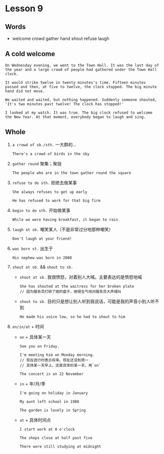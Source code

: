 # Lesson 9

## Words

- welcome crowd gather hand shout refuse laugh

## A cold welcome

```
On Wednesday evening, we went to the Town Hall. It was the last day of the year and a large crowd of people had gathered under the Town Hall clock.

It would strike twelve in twenty minutes's time. Fifteen minutes passed and then, at five to twelve, the clock stopped. The big minute hand did not move.

We waited and waited, but nothing happened. Suddenly someone shouted, 'It's two minutes past twelve! The clock has stopped!'

I looked at my watch. It was true. The big clock refused to welcome the New Year. At that moment, everybody began to laugh and sing.
```

## Whole

1. `a crowd of sb./sth.` 一大群的...

   ```
   There's a crowd of birds in the sky
   ```

2. `gather round` 聚集；聚拢

   ```
   The people who are in the town gather round the square
   ```

3. `refuse to do sth.` 拒绝去做某事

   ```
   She always refuses to get up early

   He has refused to work for that big firm
   ```

4. `begin to do sth.` 开始做某事

   ```
   While we were having breakfast, it began to rain
   ```

5. `laugh at sb.` 嘲笑某人（不是非常过分地那种嘲笑）

   ```
   Don't laugh at your friend!
   ```

6. `was born st.` 出生于

   ```
   His nephew was born in 2008
   ```

7. `shout at sb.` && `shout to sb.`

   - `shout at sb.` 我很愤怒，对着别人大喊。主要表达的是愤怒地喊

     ```
     She has shouted at the waitress for her broken plate
     // 因为服务员打碎了她的盘子，她很生气地对服务员大声喊叫
     ```

   - `shout to sb.` 目的只是想让别人听到我说话，可能是我的声音小别人听不到

     ```
     He made his voice low, so he had to shout to him
     ```

8. `on/in/at` + 时间

   - `on` + 具体某一天

     ```
     See you on Friday.

     I'm meeting him on Monday morning.
     // 现在进行时表示将来。现在还没到周一
     // 具体某一天早上，还是具体的某一天，用`on`

     The concert is on 22 November
     ```

   - `in` + 年/月/季

     ```
     I'm going on holiday in January

     My aunt left school in 1988

     The garden is lovely in Spring
     ```

   - `at` + 具体时间点

     ```
     I start work at 8 o'clock

     The shops close at half past five

     There were still studying at midnight
     ```
